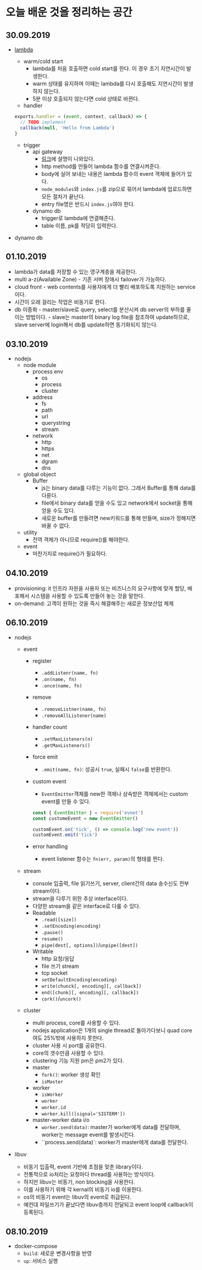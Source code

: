 # 오늘 배운 것을 정리하는 공간

## 30.09.2019

- [lambda](https://medium.com/@yumenohosi/aws-lambda-api-gateway-dynamodb-node-js-사용기-삽질기-b5352e00b396)

  - warm/cold start
    - lambda를 처음 호출하면 cold start를 한다. 이 경우 초기 지연시간이 발생한다.
    - warm 상태를 유지하며 이때는 lambda를 다시 호출해도 지연시간이 발생하지 않는다.
    - 5분 이상 호출되지 않는다면 cold 상태로 바뀐다.
  - handler

  ```js
  exports.handler = (event, context, callback) => {
    // TODO implement
    callback(null, 'Hello from Lambda')
  }
  ```

  - trigger
    - api gateway
      - [링크](https://hyunseob.github.io/2017/05/27/aws-lambda-easy-start/)에 설명이 나와있다.
      - http method를 만들어 lambda 함수를 연결시켜준다.
      - body에 실어 보내는 내용은 lambda 함수의 event 객체에 들어가 있다.
      - `node_modules`와 `index.js`를 zip으로 묶어서 lambda에 업로드하면 모든 절차가 끝난다.
      - entry file명은 반드시 `index.js`여야 한다.
    - dynamo db
      - trigger로 lambda에 연결해준다.
      - table 이름, pk를 적당히 입력한다.

- dynamo db

## 01.10.2019

- lambda가 data를 저장할 수 있는 영구계층을 제공한다.
- multi a-z(Available Zone) - 기존 서버 장애시 failover가 가능하다.
- cloud front - web contents를 사용자에게 더 빨리 배포하도록 지원하는 service이다.
- 시간이 오래 걸리는 작업은 비동기로 한다.
- db 이중화 - master/slave로 query, select를 분산시켜 db server의 부하를 줄이는 방법이다. - slave는 master의 binary log file을 참조하여 update하므로, slave server에 login해서 db를 update하면 동기화되지 않는다.

## 03.10.2019

- nodejs
  - node module
    - process env
      - os
      - process
      - cluster
    - address
      - fs
      - path
      - url
      - querystring
      - stream
    - network
      - http
      - https
      - net
      - dgram
      - dns
  - global object
    - Buffer
      - js는 binary data를 다루는 기능이 없다. 그래서 Buffer를 통해 data를 다룬다.
      - file에서 binary data를 얻을 수도 있고 network에서 socket을 통해 얻을 수도 있다.
      - 새로운 buffer를 만들려면 new키워드를 통해 만들며, size가 정해지면 바꿀 수 없다.
  - utility
    - 전역 객체가 아니므로 require()를 해야한다.
  - event
    - 마찬가지로 require()가 필요하다.

## 04.10.2019

- provisioning: it 인프라 자원을 사용자 또는 비즈니스의 요구사항에 맞게 할당, 배포해서 시스템을 사용할 수 있도록 만들어 놓는 것을 말한다.
- on-demand: 고객이 원하는 것을 즉시 해결해주는 새로운 정보산업 체제

## 06.10.2019

- nodejs

  - event

    - register
      - `.addListenr(name, fn)`
      - `.on(name, fn)`
      - `.once(name, fn)`
    - remove
      - `.removeListner(name, fn)`
      - `.removeAllListener(name)`
    - handler count
      - `.setMaxListeners(n)`
      - `.getMaxListeners()`
    - force emit
      - `.emit(name, fn)`: 성공시 `true`, 실패시 `false`를 반환한다.
    - custom event

      - `EventEmitter`객체를 new한 객체나 상속받은 객체에서는 custom event를 만들 수 있다.

      ```js
      const { EventEmitter } = require('evnet')
      const customeEvent = new EventEmitter()

      customEvent.on('tick', () => console.log('new event'))
      customEvent.emit('tick')
      ```

    - error handling
      - event listener 함수는 `fn(err, param)`의 형태를 띈다.

  - stream
    - console 입출력, file 읽기쓰기, server, client간의 data 송수신도 전부 stream이다.
    - stream을 다루기 위한 추상 interface이다.
    - 다양한 stream을 같은 interface로 다룰 수 있다.
    - Readable
      - `.read([size])`
      - `.setEncoding(encoding)`
      - `.pause()`
      - `resume()`
      - `pipe(dest[, options])`/`unpipe([dest])`
    - Writable
      - http 요청/응답
      - file 쓰기 stream
      - tcp socket
      - `setDefaultEncoding(encoding)`
      - `write(chunck[, encoding][, callback])`
      - `end([chunk][, encoding][, callback])`
      - `cork()`/`uncork()`
  - cluster
    - multi process, core를 사용할 수 있다.
    - nodejs application은 1개의 single thread로 돌아가다보니 quad core여도 25%밖에 사용하지 못한다.
    - cluster 사용 시 port를 공유한다.
    - core의 갯수만큼 사용할 수 있다.
    - clustering 기능 지원 pm은 pm2가 있다.
    - master
      - `fork()`: worker 생성 확인
      - `isMaster`
    - worker
      - `isWorker`
      - `worker`
      - `worker.id`
      - `worker.kill([signal='SIGTERM'])`
    - master-worker data i/o
      - `worker.send(data)`: master가 worker에게 data를 전달하며, worker는 message event를 발생시킨다.
      - ``process.send(data)`: worker가 master에게 data를 전달한다.

- libuv
  - 비동기 입출력, event 기반에 초점을 맞춘 library이다.
  - 전통적으로 io처리는 요청마다 thread를 사용하는 방식이다.
  - 하지만 libuv는 비동기, non blocking을 사용한다.
  - 이를 사용하기 위해 각 kernal의 비동기 io를 이용한다.
  - os의 비동기 event는 libuv의 event로 취급된다.
  - 예컨대 파일쓰기가 끝났다면 libuv층까지 전달되고 event loop에 callback이 등록된다.

## 08.10.2019

- docker-compose
  - `build`: 새로운 변경사항을 반영
  - `up`: 서비스 실행
